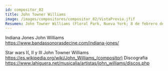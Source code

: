 ```yaml
---
id: compositor_02
title: John Towner Williams
image: /images/compositores/compositor_02/VistaPrevia.jfif
Resumen: John Towner Williams (Floral Park, Nueva York; 8 de febrero de 1932) es un compositor, director de orquesta, pianista y trombonista estadounidense. Considerado uno de los compositores más prolíficos de bandas sonoras de la historia del cine.
---
```


Indiana Jones
	John Williams
		https://www.bandassonorasdecine.com/indiana-jones/

Star wars I(, II y III
	John Towner Williams
		https://es.wikipedia.org/wiki/John_Williams_(compositor)
	Discografia
		https://www.lahiguera.net/musicalia/artistas/john_williams/discos.php